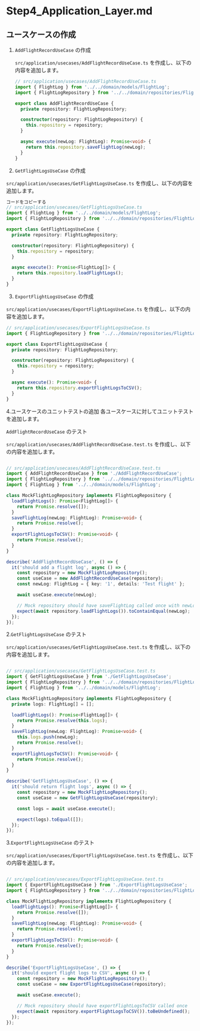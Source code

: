 # Step4_Application_Layer.md

## ユースケースの作成

1. `AddFlightRecordUseCase` の作成

   `src/application/usecases/AddFlightRecordUseCase.ts` を作成し、以下の内容を追加します。

   ```typescript
   // src/application/usecases/AddFlightRecordUseCase.ts
   import { FlightLog } from '../../domain/models/FlightLog';
   import { FlightLogRepository } from '../../domain/repositories/FlightLogRepository';

   export class AddFlightRecordUseCase {
     private repository: FlightLogRepository;

     constructor(repository: FlightLogRepository) {
       this.repository = repository;
     }

     async execute(newLog: FlightLog): Promise<void> {
       return this.repository.saveFlightLog(newLog);
     }
   }
   ```
2. `GetFlightLogsUseCase` の作成

`src/application/usecases/GetFlightLogsUseCase.ts` を作成し、以下の内容を追加します。

```typescript
コードをコピーする
// src/application/usecases/GetFlightLogsUseCase.ts
import { FlightLog } from '../../domain/models/FlightLog';
import { FlightLogRepository } from '../../domain/repositories/FlightLogRepository';

export class GetFlightLogsUseCase {
  private repository: FlightLogRepository;

  constructor(repository: FlightLogRepository) {
    this.repository = repository;
  }

  async execute(): Promise<FlightLog[]> {
    return this.repository.loadFlightLogs();
  }
}
```
3. `ExportFlightLogsUseCase` の作成

`src/application/usecases/ExportFlightLogsUseCase.ts` を作成し、以下の内容を追加します。

```typescript
// src/application/usecases/ExportFlightLogsUseCase.ts
import { FlightLogRepository } from '../../domain/repositories/FlightLogRepository';

export class ExportFlightLogsUseCase {
  private repository: FlightLogRepository;

  constructor(repository: FlightLogRepository) {
    this.repository = repository;
  }

  async execute(): Promise<void> {
    return this.repository.exportFlightLogsToCSV();
  }
}
```

4.ユースケースのユニットテストの追加
各ユースケースに対してユニットテストを追加します。

`AddFlightRecordUseCase` のテスト

`src/application/usecases/AddFlightRecordUseCase.test.ts` を作成し、以下の内容を追加します。

```typescript

// src/application/usecases/AddFlightRecordUseCase.test.ts
import { AddFlightRecordUseCase } from './AddFlightRecordUseCase';
import { FlightLogRepository } from '../../domain/repositories/FlightLogRepository';
import { FlightLog } from '../../domain/models/FlightLog';

class MockFlightLogRepository implements FlightLogRepository {
  loadFlightLogs(): Promise<FlightLog[]> {
    return Promise.resolve([]);
  }
  saveFlightLog(newLog: FlightLog): Promise<void> {
    return Promise.resolve();
  }
  exportFlightLogsToCSV(): Promise<void> {
    return Promise.resolve();
  }
}

describe('AddFlightRecordUseCase', () => {
  it('should add a flight log', async () => {
    const repository = new MockFlightLogRepository();
    const useCase = new AddFlightRecordUseCase(repository);
    const newLog: FlightLog = { key: '1', details: 'Test flight' };

    await useCase.execute(newLog);

    // Mock repository should have saveFlightLog called once with newLog
    expect(await repository.loadFlightLogs()).toContainEqual(newLog);
  });
});
```
2.`GetFlightLogsUseCase` のテスト

`src/application/usecases/GetFlightLogsUseCase.test.ts` を作成し、以下の内容を追加します。

```typescript

// src/application/usecases/GetFlightLogsUseCase.test.ts
import { GetFlightLogsUseCase } from './GetFlightLogsUseCase';
import { FlightLogRepository } from '../../domain/repositories/FlightLogRepository';
import { FlightLog } from '../../domain/models/FlightLog';

class MockFlightLogRepository implements FlightLogRepository {
  private logs: FlightLog[] = [];

  loadFlightLogs(): Promise<FlightLog[]> {
    return Promise.resolve(this.logs);
  }
  saveFlightLog(newLog: FlightLog): Promise<void> {
    this.logs.push(newLog);
    return Promise.resolve();
  }
  exportFlightLogsToCSV(): Promise<void> {
    return Promise.resolve();
  }
}

describe('GetFlightLogsUseCase', () => {
  it('should return flight logs', async () => {
    const repository = new MockFlightLogRepository();
    const useCase = new GetFlightLogsUseCase(repository);

    const logs = await useCase.execute();

    expect(logs).toEqual([]);
  });
});
```

3.`ExportFlightLogsUseCase` のテスト

`src/application/usecases/ExportFlightLogsUseCase.test.ts` を作成し、以下の内容を追加します。

```typescript

// src/application/usecases/ExportFlightLogsUseCase.test.ts
import { ExportFlightLogsUseCase } from './ExportFlightLogsUseCase';
import { FlightLogRepository } from '../../domain/repositories/FlightLogRepository';

class MockFlightLogRepository implements FlightLogRepository {
  loadFlightLogs(): Promise<FlightLog[]> {
    return Promise.resolve([]);
  }
  saveFlightLog(newLog: FlightLog): Promise<void> {
    return Promise.resolve();
  }
  exportFlightLogsToCSV(): Promise<void> {
    return Promise.resolve();
  }
}

describe('ExportFlightLogsUseCase', () => {
  it('should export flight logs to CSV', async () => {
    const repository = new MockFlightLogRepository();
    const useCase = new ExportFlightLogsUseCase(repository);

    await useCase.execute();

    // Mock repository should have exportFlightLogsToCSV called once
    expect(await repository.exportFlightLogsToCSV()).toBeUndefined();
  });
});
```

